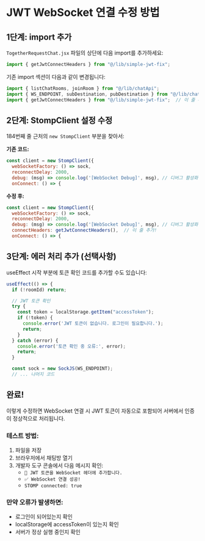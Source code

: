 # JWT WebSocket 연결 수정 방법

## 1단계: import 추가

`TogetherRequestChat.jsx` 파일의 상단에 다음 import를 추가하세요:

```javascript
import { getJwtConnectHeaders } from "@/lib/simple-jwt-fix";
```

기존 import 섹션이 다음과 같이 변경됩니다:
```javascript
import { listChatRooms, joinRoom } from "@/lib/chatApi";
import { WS_ENDPOINT, subDestination, pubDestination } from "@/lib/chatClient";
import { getJwtConnectHeaders } from "@/lib/simple-jwt-fix";  // 이 줄 추가
```

## 2단계: StompClient 설정 수정

184번째 줄 근처의 `new StompClient` 부분을 찾아서:

**기존 코드:**
```javascript
const client = new StompClient({
  webSocketFactory: () => sock,
  reconnectDelay: 2000,
  debug: (msg) => console.log('[WebSocket Debug]', msg), // 디버그 활성화
  onConnect: () => {
```

**수정 후:**
```javascript
const client = new StompClient({
  webSocketFactory: () => sock,
  reconnectDelay: 2000,
  debug: (msg) => console.log('[WebSocket Debug]', msg), // 디버그 활성화
  connectHeaders: getJwtConnectHeaders(),  // 이 줄 추가!
  onConnect: () => {
```

## 3단계: 에러 처리 추가 (선택사항)

useEffect 시작 부분에 토큰 확인 코드를 추가할 수도 있습니다:

```javascript
useEffect(() => {
  if (!roomId) return;

  // JWT 토큰 확인
  try {
    const token = localStorage.getItem("accessToken");
    if (!token) {
      console.error('JWT 토큰이 없습니다. 로그인이 필요합니다.');
      return;
    }
  } catch (error) {
    console.error('토큰 확인 중 오류:', error);
    return;
  }

  const sock = new SockJS(WS_ENDPOINT);
  // ... 나머지 코드
```

## 완료!

이렇게 수정하면 WebSocket 연결 시 JWT 토큰이 자동으로 포함되어 서버에서 인증이 정상적으로 처리됩니다.

### 테스트 방법:
1. 파일을 저장
2. 브라우저에서 채팅방 열기
3. 개발자 도구 콘솔에서 다음 메시지 확인:
   - `🔑 JWT 토큰을 WebSocket 헤더에 추가합니다.`
   - `✅ WebSocket 연결 성공!`
   - `STOMP connected: true`

### 만약 오류가 발생하면:
- 로그인이 되어있는지 확인
- localStorage에 accessToken이 있는지 확인
- 서버가 정상 실행 중인지 확인